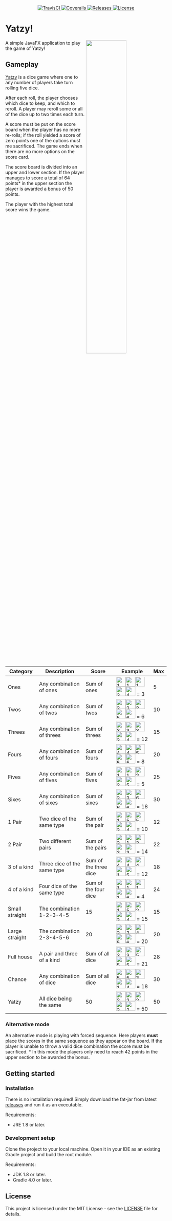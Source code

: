 <p align="center">
   <a href="https://travis-ci.org/hsamoht/yatzy">
      <img src="https://travis-ci.org/hsamoht/yatzy.svg?branch=master" alt="TravisCI" />
   </a>
   <a href="https://coveralls.io/github/hsamoht/yatzy?branch=master">
      <img src="https://coveralls.io/repos/github/hsamoht/yatzy/badge.svg?branch=master" alt="Coveralls" />
   </a>
   <a href="https://github.com/hsamoht/yatzy/releases">
      <img src="https://img.shields.io/badge/release-v0.1.0-blue.svg" alt="Releases" />
   </a>
   <a href="LICENSE">
      <img src="https://img.shields.io/badge/license-MIT-blue.svg" alt="License" />
   </a>
</p>

# Yatzy!
<img align="right" width="50%" height="50%" src="https://i.imgur.com/D8lmqYY.gif">

A simple JavaFX application to play the game of Yatzy!

## Gameplay
[Yatzy](https://en.wikipedia.org/wiki/Yatzy) is a dice game where one to any number of players take turn rolling five dice. 

After each roll, the player chooses which dice to keep, and which to reroll. A player may reroll some or all of the dice up to two times each turn.

A score must be put on the score board when the player has no more re-rolls; if the roll yielded a score of zero points one of the options must me sacrificed. The game ends when there are no more options on the score card.

The score board is divided into an upper and lower section. If the player manages to score a total of 64 points* in the upper section the player is awarded a bonus of 50 points.

The player with the highest total score wins the game.

| Category  | Description | Score | Example | Max
| ------------- | ------------- | ------------- | ------------- | ------------- |
| Ones | Any combination of ones  | Sum of ones | <img src="/src/main/resources/com.github.hsamoht.yatzy/images/die1.png" width="30" height="30" alt="1"/><img src="/src/main/resources/com.github.hsamoht.yatzy/images/die1.png" width="30" height="30" alt="1"/><img src="/src/main/resources/com.github.hsamoht.yatzy/images/die1.png" width="30" height="30" alt="1"/><img src="/src/main/resources/com.github.hsamoht.yatzy/images/die3.png" width="30" height="30" alt="3"/><img src="/src/main/resources/com.github.hsamoht.yatzy/images/die4.png" width="30" height="30" alt="4"/> = 3 | 5
| Twos | Any combination of twos| Sum of twos |<img src="/src/main/resources/com.github.hsamoht.yatzy/images/die2.png" width="30" height="30" alt="2"/><img src="/src/main/resources/com.github.hsamoht.yatzy/images/die2.png" width="30" height="30" alt="2"/><img src="/src/main/resources/com.github.hsamoht.yatzy/images/die2.png" width="30" height="30" alt="2"/><img src="/src/main/resources/com.github.hsamoht.yatzy/images/die6.png" width="30" height="30" alt="5"/><img src="/src/main/resources/com.github.hsamoht.yatzy/images/die5.png" width="30" height="30" alt="6"/> = 6 | 10
| Threes | Any combination of threes | Sum of threes |<img src="/src/main/resources/com.github.hsamoht.yatzy/images/die3.png" width="30" height="30" alt="3"/><img src="/src/main/resources/com.github.hsamoht.yatzy/images/die3.png" width="30" height="30" alt="3"/><img src="/src/main/resources/com.github.hsamoht.yatzy/images/die3.png" width="30" height="30" alt="3"/><img src="/src/main/resources/com.github.hsamoht.yatzy/images/die3.png" width="30" height="30" alt="3"/><img src="/src/main/resources/com.github.hsamoht.yatzy/images/die4.png" width="30" height="30" alt="4"/> = 12 | 15
| Fours | Any combination of fours |  Sum of fours |<img src="/src/main/resources/com.github.hsamoht.yatzy/images/die4.png" width="30" height="30" alt="4"/><img src="/src/main/resources/com.github.hsamoht.yatzy/images/die4.png" width="30" height="30" alt="4"/><img src="/src/main/resources/com.github.hsamoht.yatzy/images/die5.png" width="30" height="30" alt="5"/><img src="/src/main/resources/com.github.hsamoht.yatzy/images/die5.png" width="30" height="30" alt="5"/><img src="/src/main/resources/com.github.hsamoht.yatzy/images/die5.png" width="30" height="30" alt="5"/> = 8 | 20
| Fives | Any combination of fives |  Sum of fives |<img src="/src/main/resources/com.github.hsamoht.yatzy/images/die1.png" width="30" height="30" alt="1"/><img src="/src/main/resources/com.github.hsamoht.yatzy/images/die1.png" width="30" height="30" alt="1"/><img src="/src/main/resources/com.github.hsamoht.yatzy/images/die2.png" width="30" height="30" alt="2"/><img src="/src/main/resources/com.github.hsamoht.yatzy/images/die2.png" width="30" height="30" alt="2"/><img src="/src/main/resources/com.github.hsamoht.yatzy/images/die5.png" width="30" height="30" alt="5"/> = 5 | 25
| Sixes | Any combination of sixes | Sum of sixes |<img src="/src/main/resources/com.github.hsamoht.yatzy/images/die2.png" width="30" height="30" alt="2"/><img src="/src/main/resources/com.github.hsamoht.yatzy/images/die3.png" width="30" height="30" alt="3"/><img src="/src/main/resources/com.github.hsamoht.yatzy/images/die6.png" width="30" height="30" alt="6"/><img src="/src/main/resources/com.github.hsamoht.yatzy/images/die6.png" width="30" height="30" alt="6"/><img src="/src/main/resources/com.github.hsamoht.yatzy/images/die6.png" width="30" height="30" alt="6"/> = 18 | 30
| 1 Pair | Two dice of the same type | Sum of the pair | <img src="/src/main/resources/com.github.hsamoht.yatzy/images/die1.png" width="30" height="30" alt="1"/><img src="/src/main/resources/com.github.hsamoht.yatzy/images/die5.png" width="30" height="30" alt="5"/><img src="/src/main/resources/com.github.hsamoht.yatzy/images/die5.png" width="30" height="30" alt="5"/><img src="/src/main/resources/com.github.hsamoht.yatzy/images/die3.png" width="30" height="30" alt="3"/><img src="/src/main/resources/com.github.hsamoht.yatzy/images/die4.png" width="30" height="30" alt="4"/> = 10 | 12
| 2 Pair | Two different pairs | Sum of the pairs | <img src="/src/main/resources/com.github.hsamoht.yatzy/images/die4.png" width="30" height="30" alt="2"/><img src="/src/main/resources/com.github.hsamoht.yatzy/images/die1.png" width="30" height="30" alt="1"/><img src="/src/main/resources/com.github.hsamoht.yatzy/images/die4.png" width="30" height="30" alt="2"/><img src="/src/main/resources/com.github.hsamoht.yatzy/images/die3.png" width="30" height="30" alt="3"/><img src="/src/main/resources/com.github.hsamoht.yatzy/images/die3.png" width="30" height="30" alt="3"/> = 14 | 22
| 3 of a kind | Three dice of the same type | Sum of the three dice | <img src="/src/main/resources/com.github.hsamoht.yatzy/images/die4.png" width="30" height="30" alt="4"/><img src="/src/main/resources/com.github.hsamoht.yatzy/images/die4.png" width="30" height="30" alt="4"/><img src="/src/main/resources/com.github.hsamoht.yatzy/images/die4.png" width="30" height="30" alt="4"/><img src="/src/main/resources/com.github.hsamoht.yatzy/images/die1.png" width="30" height="30" alt="1"/><img src="/src/main/resources/com.github.hsamoht.yatzy/images/die5.png" width="30" height="30" alt="5"/> = 12 | 18
| 4 of a kind | Four dice of the same type | Sum of the four dice | <img src="/src/main/resources/com.github.hsamoht.yatzy/images/die1.png" width="30" height="30" alt="1"/><img src="/src/main/resources/com.github.hsamoht.yatzy/images/die1.png" width="30" height="30" alt="1"/><img src="/src/main/resources/com.github.hsamoht.yatzy/images/die1.png" width="30" height="30" alt="1"/><img src="/src/main/resources/com.github.hsamoht.yatzy/images/die1.png" width="30" height="30" alt="1"/><img src="/src/main/resources/com.github.hsamoht.yatzy/images/die6.png" width="30" height="30" alt="6"/> = 4 | 24
| Small straight | The combination 1-2-3-4-5 | 15 | <img src="/src/main/resources/com.github.hsamoht.yatzy/images/die1.png" width="30" height="30" alt="1"/><img src="/src/main/resources/com.github.hsamoht.yatzy/images/die5.png" width="30" height="30" alt="5"/><img src="/src/main/resources/com.github.hsamoht.yatzy/images/die2.png" width="30" height="30" alt="2"/><img src="/src/main/resources/com.github.hsamoht.yatzy/images/die3.png" width="30" height="30" alt="3"/><img src="/src/main/resources/com.github.hsamoht.yatzy/images/die4.png" width="30" height="30" alt="4"/> = 15 | 15
| Large straight | The combination 2-3-4-5-6 | 20 | <img src="/src/main/resources/com.github.hsamoht.yatzy/images/die2.png" width="30" height="30" alt="2"/><img src="/src/main/resources/com.github.hsamoht.yatzy/images/die3.png" width="30" height="30" alt="3"/><img src="/src/main/resources/com.github.hsamoht.yatzy/images/die4.png" width="30" height="30" alt="4"/><img src="/src/main/resources/com.github.hsamoht.yatzy/images/die5.png" width="30" height="30" alt="5"/><img src="/src/main/resources/com.github.hsamoht.yatzy/images/die6.png" width="30" height="30" alt="6"/> = 20 | 20
| Full house | A pair and three of a kind | Sum of all dice | <img src="/src/main/resources/com.github.hsamoht.yatzy/images/die3.png" width="30" height="30" alt="3"/><img src="/src/main/resources/com.github.hsamoht.yatzy/images/die3.png" width="30" height="30" alt="3"/><img src="/src/main/resources/com.github.hsamoht.yatzy/images/die5.png" width="30" height="30" alt="5"/><img src="/src/main/resources/com.github.hsamoht.yatzy/images/die5.png" width="30" height="30" alt="5"/><img src="/src/main/resources/com.github.hsamoht.yatzy/images/die5.png" width="30" height="30" alt="5"/> = 21 | 28
| Chance | Any combination of dice | Sum of all dice | <img src="/src/main/resources/com.github.hsamoht.yatzy/images/die5.png" width="30" height="30" alt="5"/><img src="/src/main/resources/com.github.hsamoht.yatzy/images/die5.png" width="30" height="30" alt="5"/><img src="/src/main/resources/com.github.hsamoht.yatzy/images/die3.png" width="30" height="30" alt="3"/><img src="/src/main/resources/com.github.hsamoht.yatzy/images/die1.png" width="30" height="30" alt="1"/><img src="/src/main/resources/com.github.hsamoht.yatzy/images/die4.png" width="30" height="30" alt="4"/> = 18 | 30
| Yatzy | All dice being the same | 50 | <img src="/src/main/resources/com.github.hsamoht.yatzy/images/die2.png" width="30" height="30" alt="2"/><img src="/src/main/resources/com.github.hsamoht.yatzy/images/die2.png" width="30" height="30" alt="2"/><img src="/src/main/resources/com.github.hsamoht.yatzy/images/die2.png" width="30" height="30" alt="2"/><img src="/src/main/resources/com.github.hsamoht.yatzy/images/die2.png" width="30" height="30" alt="2"/><img src="/src/main/resources/com.github.hsamoht.yatzy/images/die2.png" width="30" height="30" alt="2"/> = 50 | 50

### Alternative mode
An alternative mode is playing with forced sequence. Here players **must** place the scores in the same sequence as they appear on the board. If the player is unable to throw a valid dice combination the score must be sacrificed. * In this mode the players only need to reach 42 points in the upper section to be awarded the bonus.

## Getting started

### Installation
There is no installation required! Simply download the fat-jar from latest [releases](https://github.com/hsamoht/yatzy/releases) and run it as an executable. 

Requirements:
- JRE 1.8 or later.

### Development setup
Clone the project to your local machine. Open it in your IDE as an existing Gradle project and build the root module.

Requirements:
- JDK 1.8 or later.
- Gradle 4.0 or later.

## License
This project is licensed under the MIT License - see the [LICENSE](LICENSE) file for details.
